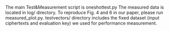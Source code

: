 The main Test\&Measurement script is oneshottest.py
The measured data is located in log/ directory.
To reproduce Fig. 4 and 6 in our paper, please run measured_plot.py. 
testvectors/ directory includes the fixed dataset (input ciphertexts and evaluation key) we used for performance measurement. 
